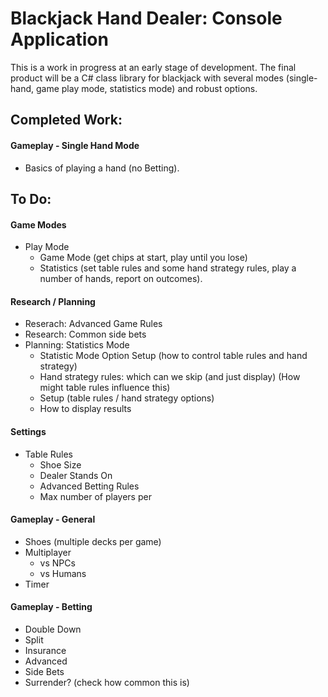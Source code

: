 #  Blackjack Hand Dealer: Console Application

This is a work in progress at an early stage of development.  The final product will be a C# class library for blackjack with several modes (single-hand, game play mode, statistics mode) and robust options.

## Completed Work:

#### Gameplay - Single Hand Mode
- Basics of playing a hand (no Betting).

## To Do:

#### Game Modes
- Play Mode
  - Game Mode (get chips at start, play until you lose)
  - Statistics (set table rules and some hand strategy rules, play a number of hands, report on outcomes).

#### Research / Planning
- Reserach: Advanced Game Rules
- Research: Common side bets
- Planning: Statistics Mode
  - Statistic Mode Option Setup (how to control table rules and hand strategy)
  - Hand strategy rules: which can we skip (and just display) (How might table rules influence this)
  - Setup (table rules / hand strategy options)
  - How to display results

#### Settings

- Table Rules
  - Shoe Size
  - Dealer Stands On
  - Advanced Betting Rules
  - Max number of players per

#### Gameplay - General
- Shoes (multiple decks per game)
- Multiplayer
  - vs NPCs
  - vs Humans
- Timer

#### Gameplay - Betting
- Double Down
- Split
- Insurance
- Advanced
 - Side Bets
 - Surrender? (check how common this is)


